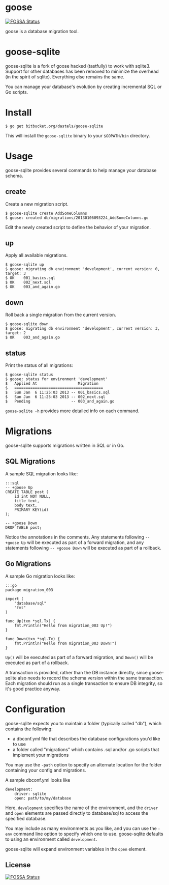 # goose
[![FOSSA Status](https://app.fossa.com/api/projects/git%2Bgithub.com%2FSteelSeries%2Fgoose-sqlite.svg?type=shield)](https://app.fossa.com/projects/git%2Bgithub.com%2FSteelSeries%2Fgoose-sqlite?ref=badge_shield)


goose is a database migration tool.

# goose-sqlite

goose-sqlite is a fork of goose hacked (tastfully) to work with sqlite3. Support for other databases has been removed to minimize the overhead (in the spirit of sqlite).  Everything else remains the same.

You can manage your database's evolution by creating incremental SQL or Go scripts.

# Install

    $ go get bitbucket.org/dastels/goose-sqlite

This will install the `goose-sqlite` binary to your `$GOPATH/bin` directory.

# Usage

goose-sqlite provides several commands to help manage your database schema.

## create

Create a new migration script.

    $ goose-sqlite create AddSomeColumns
    $ goose: created db/migrations/20130106093224_AddSomeColumns.go

Edit the newly created script to define the behavior of your migration.

## up

Apply all available migrations.

    $ goose-sqlite up
    $ goose: migrating db environment 'development', current version: 0, target: 3
    $ OK    001_basics.sql
    $ OK    002_next.sql
    $ OK    003_and_again.go

## down

Roll back a single migration from the current version.

    $ goose-sqlite down
    $ goose: migrating db environment 'development', current version: 3, target: 2
    $ OK    003_and_again.go

## status

Print the status of all migrations:

    $ goose-sqlite status
    $ goose: status for environment 'development'
    $   Applied At                  Migration
    $   =======================================
    $   Sun Jan  6 11:25:03 2013 -- 001_basics.sql
    $   Sun Jan  6 11:25:03 2013 -- 002_next.sql
    $   Pending                  -- 003_and_again.go


`goose-sqlite -h` provides more detailed info on each command.


# Migrations

goose-sqlite supports migrations written in SQL or in Go.


## SQL Migrations

A sample SQL migration looks like:

    :::sql
    -- +goose Up
    CREATE TABLE post (
        id int NOT NULL,
        title text,
        body text,
        PRIMARY KEY(id)
    );

    -- +goose Down
    DROP TABLE post;

Notice the annotations in the comments. Any statements following `-- +goose Up` will be executed as part of a forward migration, and any statements following `-- +goose Down` will be executed as part of a rollback.


## Go Migrations

A sample Go migration looks like:

    :::go
    package migration_003

    import (
        "database/sql"
        "fmt"
    )

    func Up(txn *sql.Tx) {
        fmt.Println("Hello from migration_003 Up!")
    }

    func Down(txn *sql.Tx) {
        fmt.Println("Hello from migration_003 Down!")
    }

`Up()` will be executed as part of a forward migration, and `Down()` will be executed as part of a rollback.

A transaction is provided, rather than the DB instance directly, since goose-sqlite also needs to record the schema version within the same transaction. Each migration should run as a single transaction to ensure DB integrity, so it's good practice anyway.


# Configuration

goose-sqlite expects you to maintain a folder (typically called "db"), which contains the following:

* a dbconf.yml file that describes the database configurations you'd like to use
* a folder called "migrations" which contains .sql and/or .go scripts that implement your migrations

You may use the `-path` option to specify an alternate location for the folder containing your config and migrations.

A sample dbconf.yml looks like

    development:
        driver: sqlite
        open: path/to/my/database

Here, `development` specifies the name of the environment, and the `driver` and `open` elements are passed directly to database/sql to access the specified database.

You may include as many environments as you like, and you can use the `-env` command line option to specify which one to use. goose-sqlite defaults to using an environment called `development`.

goose-sqlite will expand environment variables in the `open` element.



## License
[![FOSSA Status](https://app.fossa.com/api/projects/git%2Bgithub.com%2FSteelSeries%2Fgoose-sqlite.svg?type=large)](https://app.fossa.com/projects/git%2Bgithub.com%2FSteelSeries%2Fgoose-sqlite?ref=badge_large)